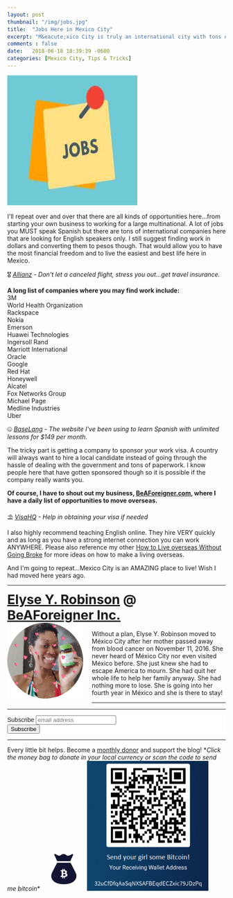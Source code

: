 ```yaml
---
layout: post
thumbnail: "/img/jobs.jpg"
title:  "Jobs Here in Mexico City"
excerpt: "M&eacute;xico City is truly an international city with tons of opportunities."
comments : false
date:   2018-06-18 18:39:39 -0600
categories: [Mexico City, Tips & Tricks]
---
```


<img src="/img/jobs.jpg" width="300" height="300" alt="Jobs">

I'll repeat over and over that there are all kinds of opportunities here...from starting your own business to working for a large multinational. A lot of jobs you MUST speak Spanish but there are tons of international companies here that are looking for English speakers only. I still suggest finding work in dollars and converting them to pesos though. That would allow you to have the most financial freedom and to live the easiest and best life here in Mexico.

🎖️ <i><a href="http://www.agentmaxonline.com/agentmaxweb/storefront/index.html#/home/?emaillinkcode=ABIYU4TLWGBGTNHC6ZWLRSKAR7AIBWE33AAW7OYIPBPWYZZAHMNGY4GI3QWHIYSJSFMRKVFBSRHL353RYXNHYWHXUUUWM6LOOV3244I%3d" target="_blank">Allianz</a> - Don't let a canceled flight, stress you out...get travel insurance.</i><br>

<strong>A long list of companies where you may find work include:</strong><br>
3M<br>
World Health Organization<br>
Rackspace<br>
Nokia<br>
Emerson<br>
Huawei Technologies<br>
Ingersoll Rand<br>
Marriott International<br>
Oracle<br>
Google<br>
Red Hat<br>
Honeywell<br>
Alcatel<br>
Fox Networks Group<br>
Michael Page<br>
Medline Industries<br>
Uber<br>

🤐 <i><a href="https://baselang.com/signup/?referral=me%40elyserobinson.com" target="_blank">BaseLang</a> - The website I've been using to learn Spanish with unlimited lessons for $149 per month.</i><br>

The tricky part is getting a company to sponsor your work visa. A country will always want to hire a local candidate instead of going through the hassle of dealing with the government and tons of paperwork. I know people here that have gotten sponsored though so it is possible if the company really wants you.

<strong>Of course, I have to shout out my business, <a href="https://www.beaforeigner.com" target="_blank">BeAForeigner.com</a>, where I have a daily list of opportunities to move overseas.</strong>

⛱️ <i><a href="https://www.visahq.com/?a_aid=vaff9616" target="_blank">VisaHQ</a> - Help in obtaining your visa if needed</i><br>

I also highly recommend teaching English online. They hire VERY quickly and as long as you have a strong internet connection you can work ANYWHERE. Please also reference my other <a href="https://elyserobinson.com/broke" target="_blank">How to Live overseas Without Going Broke</a> for more ideas on how to make a living overseas.

And I'm going to repeat...Mexico City is an AMAZING place to live! Wish I had moved here years ago.
<hr>

<div style="font-size: 30px; font-weight: bold;"><a href="https://elyserobinson.com" target="_blank">Elyse Y. Robinson</a> @ <a href="https://www.beaforeigner.com" target="_blank">BeAForeigner Inc.</a></div>
<div style="float: left; padding: 0 20px 20px 0;"><img src="/img/me86.gif" width="175" height="175" alt="Elyse Y. Robinson"></div>
<br>
Without a plan, Elyse Y. Robinson moved to México City after her mother passed away from blood cancer on November 11, 2016. She never heard of México City nor even visited México before. She just knew she had to escape America to mourn. She had quit her whole life to help her family anyway. She had nothing more to lose. She is going into her fourth year in México and she is there to stay!

<hr>

<div class="sharethis-inline-share-buttons"></div>

<hr>

<!-- Begin Mailchimp Signup Form -->
<link href="//cdn-images.mailchimp.com/embedcode/horizontal-slim-10_7.css" rel="stylesheet" type="text/css">
<style type="text/css">
	#mc_embed_signup{background:#fff; clear:left; font:14px Helvetica,Arial,sans-serif; width:100%;}
	/* Add your own Mailchimp form style overrides in your site stylesheet or in this style block.
	   We recommend moving this block and the preceding CSS link to the HEAD of your HTML file. */
</style>
<div id="mc_embed_signup">
<form action="https://elyserobinson.us14.list-manage.com/subscribe/post?u=d8681ae8829338461cc453b4a&amp;id=f1fd37520f" method="post" id="mc-embedded-subscribe-form" name="mc-embedded-subscribe-form" class="validate" target="_blank" novalidate>
    <div id="mc_embed_signup_scroll">
	<label for="mce-EMAIL">Subscribe</label>
	<input type="email" value="" name="EMAIL" class="email" id="mce-EMAIL" placeholder="email address" required>
    <!-- real people should not fill this in and expect good things - do not remove this or risk form bot signups-->
    <div style="position: absolute; left: -5000px;" aria-hidden="true"><input type="text" name="b_d8681ae8829338461cc453b4a_f1fd37520f" tabindex="-1" value=""></div>
    <div class="clear"><input type="submit" value="Subscribe" name="subscribe" id="mc-embedded-subscribe" class="button"></div>
    </div>
</form>
</div>

<!--End mc_embed_signup-->

<hr>

<div class="text-align: center">
Every little bit helps. Become a <a href="https://liberapay.com/elyserobinson" target="_blank">monthly donor</a> and support the blog! *<i>Click the money bag to donate in your local currency or scan the code to send me bitcoin</i>*
<a href="https://liberapay.com/elyserobinson" target="_blank"><img src="/img/419_money_bag_BTC_solid.gif" width="100" height="100" alt="Love Elyse? Send some money!"></a>

<picture>
  <source srcset="/img/bitcoin.webp" type="image/webp">
  <source srcset="/img/bitcoin.jpeg" type="image/jpeg">
  <img src="/img/bitcoin.jpeg" width="280" height="300" alt="Love Elyse? Send some bitcoin!">
</picture>
</div>
